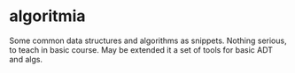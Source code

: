 algoritmia
==========

Some common data structures and algorithms as snippets. Nothing serious, to teach in basic course. 
May be extended it a set of tools for basic ADT and algs. 
